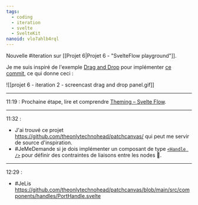 ```yaml
---
tags:
  - coding
  - iteration
  - svelte
  - SvelteKit
nanoid: vlo7ahlb4rql
---
```

Nouvelle #iteration sur [[Projet 6|Projet 6 - "SvelteFlow playground"]].

Je me suis inspiré de l'exemple [Drag and Drop](https://svelteflow.dev/examples/interaction/drag-and-drop) pour implémenter [ce commit](https://github.com/stephane-klein/svelteflow-playground/commit/66a0811c1a5b2976a0517eddb7486ba9a6830ceb), ce qui donne ceci :

![[projet 6 - iteration 2 - screencast drag and drop panel.gif]]

---

11:19 : Prochaine étape, lire et comprendre [Theming – Svelte Flow](https://svelteflow.dev/learn/guides/theming).

---
11:32 :

- J'ai trouvé ce projet https://github.com/theonlytechnohead/patchcanvas/ qui peut me servir de source d'inspiration.
- #JeMeDemande si je dois implémenter un composant de type [`<Handle />`](https://svelteflow.dev/api-reference/components/handle) pour définir des contraintes de liaisons entre les nodes 🤔.

---
12:29 :

- #JeLis https://github.com/theonlytechnohead/patchcanvas/blob/main/src/components/handles/PortHandle.svelte




